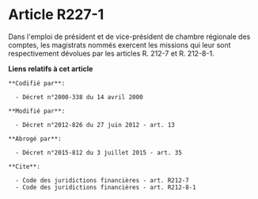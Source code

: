 # Article R227-1

Dans l'emploi de président et de vice-président de chambre régionale des comptes, les magistrats nommés exercent les missions
qui leur sont respectivement dévolues par les articles R. 212-7 et R. 212-8-1.

**Liens relatifs à cet article**

	**Codifié par**:

	  - Décret n°2000-338 du 14 avril 2000

	**Modifié par**:

	  - Décret n°2012-826 du 27 juin 2012 - art. 13

	**Abrogé par**:

	  - Décret n°2015-812 du 3 juillet 2015 - art. 35

	**Cite**:

	  - Code des juridictions financières - art. R212-7
	  - Code des juridictions financières - art. R212-8-1
